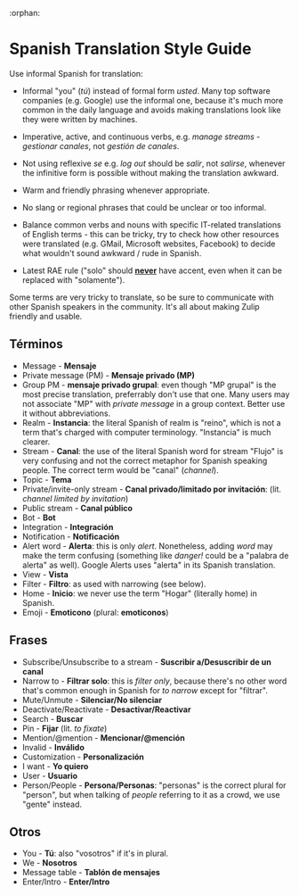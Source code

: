 :orphan:
# Spanish Translation Style Guide

Use informal Spanish for translation:

* Informal "you" (*tú*) instead of formal form *usted*. Many top software
  companies (e.g. Google) use the informal one, because it's much more common in
  the daily language and avoids making translations look like they were written
  by machines.

* Imperative, active, and continuous verbs, e.g. *manage streams* -
  *gestionar canales*, not *gestión de canales*.

* Not using reflexive *se* e.g. *log out* should be *salir*, not *salirse*,
  whenever the infinitive form is possible without making the translation
  awkward.

* Warm and friendly phrasing whenever appropriate.

* No slang or regional phrases that could be unclear or too informal.

* Balance common verbs and nouns with specific IT-related translations
  of English terms - this can be tricky, try to check how other
  resources were translated (e.g. GMail, Microsoft websites, Facebook)
  to decide what wouldn't sound awkward / rude in Spanish.

* Latest RAE rule ("solo" should
  [**never**](http://www.rae.es/consultas/el-adverbio-solo-y-los-pronombres-demostrativos-sin-tilde)
  have accent, even when it can be replaced with "solamente").

Some terms are very tricky to translate, so be sure to communicate
with other Spanish speakers in the community. It's all about making
Zulip friendly and usable.

## Términos
* Message - **Mensaje**
* Private message (PM) - **Mensaje privado (MP)**
* Group PM - **mensaje privado grupal**: even though "MP grupal" is the most
  precise translation, preferrably don't use that one. Many users may not
  associate "MP" with *private message* in a group context. Better use it
  without abbreviations.
* Realm - **Instancia**: the literal Spanish of realm is "reino",
  which is not a term that's charged with computer
  terminology. "Instancia" is much clearer.
* Stream - **Canal**: the use of the literal Spanish word for stream
  "Flujo" is very confusing and not the correct metaphor for Spanish
  speaking people. The correct term would be "canal" (*channel*).
* Topic - **Tema**
* Private/invite-only stream - **Canal privado/limitado por invitación**: (lit.
  *channel limited by invitation*)
* Public stream - **Canal público**
* Bot - **Bot**
* Integration - **Integración**
* Notification - **Notificación**
* Alert word - **Alerta**: this is only *alert*. Nonetheless, adding *word* may
  make the term confusing (something like *danger!* could be a "palabra de
  alerta" as well). Google Alerts uses "alerta" in its Spanish translation.
* View - **Vista**
* Filter - **Filtro**: as used with narrowing (see below).
* Home - **Inicio**: we never use the term "Hogar" (literally home) in Spanish.
* Emoji - **Emoticono** (plural: **emoticonos**)

## Frases
* Subscribe/Unsubscribe to a stream - **Suscribir a/Desuscribir de un canal**
* Narrow to - **Filtrar solo**: this is *filter only*, because there's no other
  word that's common enough in Spanish for *to narrow* except for "filtrar".
* Mute/Unmute - **Silenciar/No silenciar**
* Deactivate/Reactivate - **Desactivar/Reactivar**
* Search - **Buscar**
* Pin - **Fijar** (lit. *to fixate*)
* Mention/@mention - **Mencionar/@mención**
* Invalid - **Inválido**
* Customization - **Personalización**
* I want - **Yo quiero**
* User - **Usuario**
* Person/People - **Persona/Personas**: "personas" is the correct plural for
  "person", but when talking of *people* referring to it as a crowd, we use
  "gente" instead.

## Otros
* You - **Tú**: also "vosotros" if it's in plural.
* We - **Nosotros**
* Message table - **Tablón de mensajes**
* Enter/Intro - **Enter/Intro**
